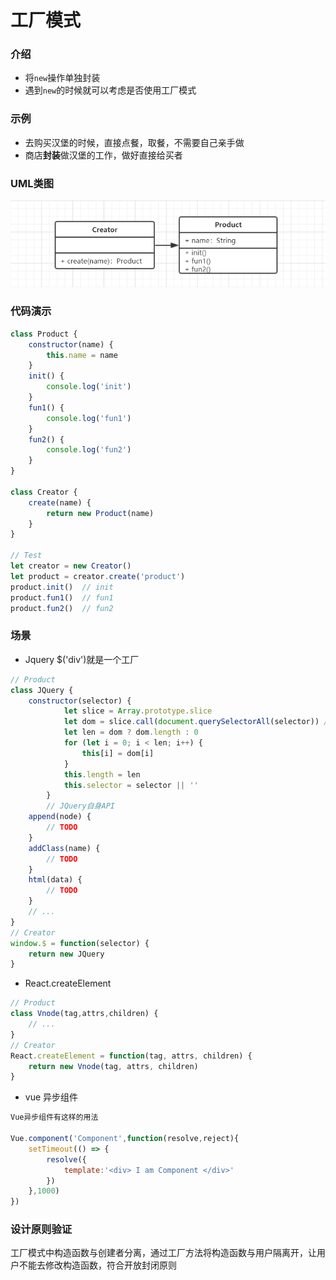# 工厂模式

### 介绍
- 将`new`操作单独封装
- 遇到`new`的时候就可以考虑是否使用工厂模式

### 示例
- 去购买汉堡的时候，直接点餐，取餐，不需要自己亲手做
- 商店**封装**做汉堡的工作，做好直接给买者

### UML类图
<img src='/designpattern/工厂模式.png'>

### 代码演示
```js
class Product {
    constructor(name) {
        this.name = name
    }
    init() {
        console.log('init')
    }
    fun1() {
        console.log('fun1')
    }
    fun2() {
        console.log('fun2')
    }
}

class Creator {
    create(name) {
        return new Product(name)
    }
}

// Test
let creator = new Creator()
let product = creator.create('product')
product.init()  // init
product.fun1()  // fun1
product.fun2()  // fun2
```

### 场景
- Jquery $('div')就是一个工厂
```js
// Product
class JQuery {
    constructor(selector) {
            let slice = Array.prototype.slice
            let dom = slice.call(document.querySelectorAll(selector)) // 获取每一个dom元素
            let len = dom ? dom.length : 0
            for (let i = 0; i < len; i++) {
                this[i] = dom[i]
            }
            this.length = len
            this.selector = selector || ''
        }
        // JQuery自身API
    append(node) {
        // TODO
    }
    addClass(name) {
        // TODO
    }
    html(data) {
        // TODO
    }
    // ...
}
// Creator
window.$ = function(selector) {
    return new JQuery
}
```
- React.createElement
```js
// Product
class Vnode(tag,attrs,children) {
    // ...
}
// Creator
React.createElement = function(tag, attrs, children) {
    return new Vnode(tag, attrs, children)
}
```
- vue 异步组件
```js
Vue异步组件有这样的用法

Vue.component('Component',function(resolve,reject){
    setTimeout(() => {
        resolve({
            template:'<div> I am Component </div>'
        })
    },1000)
})
```


### 设计原则验证
工厂模式中构造函数与创建者分离，通过工厂方法将构造函数与用户隔离开，让用户不能去修改构造函数，符合开放封闭原则